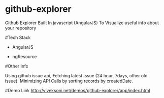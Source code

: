 # github-explorer
Github Explorer Built In javascript (AngularJS) To Visualize useful info about your repository


#Tech Stack

 - AngularJS
 
 - ngResource

#Other Info


Using github issue api, Fetching latest issue (24 hour, 7days, other old issue).
Minimizing API Calls by sorting records by createdDate.





#Demo Link
http://viveksoni.net/demos/github-explorer/app/index.html

